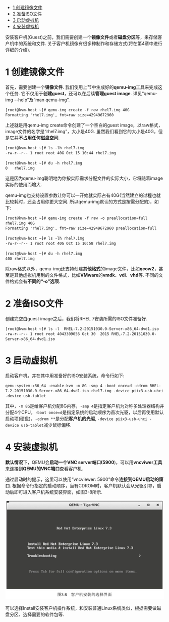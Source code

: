 
<!-- @import "[TOC]" {cmd="toc" depthFrom=1 depthTo=6 orderedList=false} -->

<!-- code_chunk_output -->

- [1 创建镜像文件](#1-创建镜像文件)
- [2 准备ISO文件](#2-准备iso文件)
- [3 启动虚拟机](#3-启动虚拟机)
- [4 安装虚拟机](#4-安装虚拟机)

<!-- /code_chunk_output -->

安装客户机(Guest)之前，我们需要创建一个**镜像文件**或者**磁盘分区**等，来存储客户机中的系统和文件. 关于客户机镜像有很多种制作和存储方式(将在第4章中进行详细的介绍). 

# 1 创建镜像文件

首先，需要创建一个**镜像文件**. 我们使用上节中生成好的**qemu\-img**工具来完成这个任务. 它不仅用于**创建guest**，还可以在后续**管理guest image**. 详见“qemu\-img \-\-help”及“man qemu\-img”. 

```
[root@kvm-host ~]# qemu-img create -f raw rhel7.img 40G
Formatting 'rhel7.img', fmt=raw size=42949672960
```

上述就是用qemu\-img create命令创建了一个空白的guest image，以raw格式，image文件的名字是“rhel7.img”，大小是40G. 虽然我们看到它的大小是40G，但是它并**不占用任何磁盘空间**. 

```
[root@kvm-host ~]# ls -lh rhel7.img 
-rw-r--r-- 1 root root 40G Oct 15 10:44 rhel7.img

[root@kvm-host ~]# du -h rhel7.img 
0   rhel7.img
```

这是因为qemu\-img聪明地为你按实际需求分配文件的实际大小，它将随着image实际的使用而增大. 

qemu\-img也支持设置参数让你可以一开始就实际占有40G(当然建立的过程也就比较耗时，还会占用你更大空间. 所以qemu\-img默认的方式是按需分配的)，如下: 

```
[root@kvm-host ~]# qemu-img create -f raw -o preallocation=full rhel7.img 40G
Formatting 'rhel7.img', fmt=raw size=42949672960 preallocation=full

[root@kvm-host ~]# ls -lh rhel7.img 
-rw-r--r-- 1 root root 40G Oct 15 10:58 rhel7.img

[root@kvm-host ~]# du -h rhel7.img 
40G rhel7.img
```

除raw格式以外，qemu\-img还支持创建**其他格式**的image文件，比如**qcow2**，甚至是其他虚拟机用到的文件格式，比如**VMware**的**vmdk**、**vdi**、**vhd**等. 不同的文件格式会有**不同的“\-o”选项**. 

# 2 准备ISO文件

创建完空白guest image之后，我们将RHEL 7安装所需的ISO文件准备好. 

```
[root@kvm-host ~]# ls -l  RHEL-7.2-20151030.0-Server-x86_64-dvd1.iso 
-rw-r--r-- 1 root root 4043309056 Oct 30  2015 RHEL-7.2-20151030.0-Server-x86_64-dvd1.iso
```

# 3 启动虚拟机

启动客户机，并在其中用准备好的ISO安装系统，命令行如下: 

```
qemu-system-x86_64 -enable-kvm -m 8G -smp 4 -boot once=d -cdrom RHEL-7.2-20151030.0-Server-x86_64-dvd1.iso rhel7.img -device piix3-usb-uhci -device usb-tablet
```

其中，`-m 8G`是给客户机分配8G内存，`-smp 4`是指定客户机为对称多处理器结构并分配4个CPU，`-boot once=d`是指定系统的启动顺序为首次光驱，以后再使用默认启动项(硬盘)，`-cdrom **`是分配**客户机的光驱**, `-device piix3-usb-uhci -device usb-tablet`减少鼠标偏移. 

# 4 安装虚拟机

**默认情况**下，QEMU会**启动一个VNC server端口(5900**)，可以用**vncviwer工具**来连接到**QEMU的VNC端口**查看客户机. 

通过启动时的提示，这里可以使用“vncviewer: 5900”命令**连接到QEMU启动的窗口**. 根据命令行指定的启动顺序，当有CDROM时，客户机默认会从光驱引导，启动后即可进入客户机系统安装界面，如图3\-8所示. 

![](./images/2019-05-15-22-58-47.png)

可以选择Install安装客户机操作系统，和安装普通Linux系统类似，根据需要做磁盘分区、选择需要的软件包等. 
